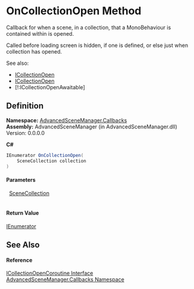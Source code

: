 # OnCollectionOpen Method



Callback for when a scene, in a collection, that a MonoBehaviour is contained within is opened.

Called before loading screen is hidden, if one is defined, or else just when collection has opened.
  
  
 See also: <ul><li><a href="T_AdvancedSceneManager_Callbacks_ICollectionOpen.md">ICollectionOpen</a></li><li><a href="T_AdvancedSceneManager_Callbacks_ICollectionOpen.md">ICollectionOpen</a></li><li>[!:ICollectionOpenAwaitable]</li></ul>





## Definition
**Namespace:** <a href="N_AdvancedSceneManager_Callbacks.md">AdvancedSceneManager.Callbacks</a>  
**Assembly:** AdvancedSceneManager (in AdvancedSceneManager.dll) Version: 0.0.0.0

**C#**
``` C#
IEnumerator OnCollectionOpen(
	SceneCollection collection
)
```



#### Parameters
<dl><dt>  <a href="T_AdvancedSceneManager_Models_SceneCollection.md">SceneCollection</a></dt><dd> </dd></dl>

#### Return Value
<a href="https://learn.microsoft.com/dotnet/api/system.collections.ienumerator" target="_blank" rel="noopener noreferrer">IEnumerator</a>

## See Also


#### Reference
<a href="T_AdvancedSceneManager_Callbacks_ICollectionOpenCoroutine.md">ICollectionOpenCoroutine Interface</a>  
<a href="N_AdvancedSceneManager_Callbacks.md">AdvancedSceneManager.Callbacks Namespace</a>  
